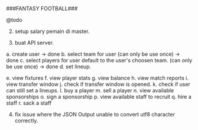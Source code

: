 ###FANTASY FOOTBALL###

@todo

2. setup salary pemain di master.

3. buat API server.

a. create user -> done
b. select team for user (can only be use once) -> done
c. select players for user default to the user's choosen team. (can only be use once) -> done
d. set lineup.


e. view fixtures
f. view player stats
g. view balance
h. view match reports
i. view transfer window
j. check if transfer window is opened.
k. check if user can still set a lineups.
l. buy a player
m. sell a player 
n. view available sponsorships
o. sign a sponsorship
p. view available staff to recruit
q. hire a staff
r. sack a staff


4. fix issue where the JSON Output unable to convert utf8 character correctly.